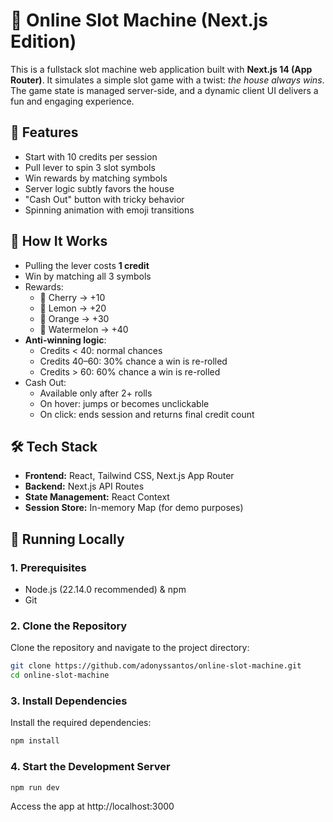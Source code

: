 # 🎰 Online Slot Machine (Next.js Edition)

This is a fullstack slot machine web application built with **Next.js 14 (App Router)**. It simulates a simple slot game with a twist: _the house always wins_. The game state is managed server-side, and a dynamic client UI delivers a fun and engaging experience.

## 🚀 Features

- Start with 10 credits per session
- Pull lever to spin 3 slot symbols
- Win rewards by matching symbols
- Server logic subtly favors the house
- "Cash Out" button with tricky behavior
- Spinning animation with emoji transitions

## 🧠 How It Works

- Pulling the lever costs **1 credit**
- Win by matching all 3 symbols
- Rewards:
  - 🍒 Cherry → +10
  - 🍋 Lemon → +20
  - 🍊 Orange → +30
  - 🍉 Watermelon → +40
- **Anti-winning logic**:
  - Credits < 40: normal chances
  - Credits 40–60: 30% chance a win is re-rolled
  - Credits > 60: 60% chance a win is re-rolled
- Cash Out:
  - Available only after 2+ rolls
  - On hover: jumps or becomes unclickable
  - On click: ends session and returns final credit count

## 🛠️ Tech Stack

- **Frontend:** React, Tailwind CSS, Next.js App Router
- **Backend:** Next.js API Routes
- **State Management:** React Context
- **Session Store:** In-memory Map (for demo purposes)

## 🧪 Running Locally

### 1. Prerequisites

- Node.js (22.14.0 recommended) & npm
- Git

### 2. Clone the Repository

Clone the repository and navigate to the project directory:

```bash
git clone https://github.com/adonyssantos/online-slot-machine.git
cd online-slot-machine
```

### 3. Install Dependencies

Install the required dependencies:

```bash
npm install
```

### 4. Start the Development Server

```bash
npm run dev
```

Access the app at http://localhost:3000

